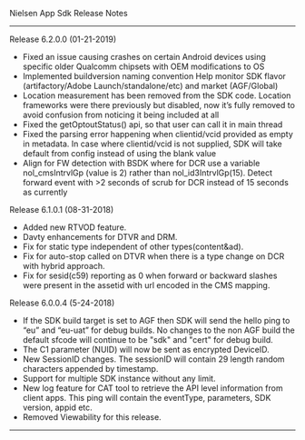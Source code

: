 

Nielsen App Sdk Release Notes
******************************************************************************************************
Release 6.2.0.0 (01-21-2019)

- Fixed an issue causing crashes on certain Android devices using specific older Qualcomm chipsets with OEM modifications to OS 
- Implemented buildversion naming convention Help monitor SDK flavor (artifactory/Adobe Launch/standalone/etc) and market (AGF/Global)
- Location measurement has been removed from the SDK code. Location frameworks were there previously but disabled, now it’s fully removed to avoid confusion from noticing it being included at all
- Fixed the getOptoutStatus() api, so that user can call it in main thread
- Fixed the parsing error happening when clientid/vcid provided as empty in metadata. In case where clientid/vcid is not supplied, SDK will take default from config instead of using the blank value
- Align for FW detection with BSDK where for DCR use a variable nol_cmsIntrvlGp (value is 2) rather than nol_id3IntrvlGp(15). Detect forward event with >2 seconds of scrub for DCR instead of 15 seconds as currently

Release 6.1.0.1 (08-31-2018)

- Added new RTVOD feature.
- Davty enhancements for DTVR and DRM.
- Fix for static type independent of other types(content&ad).
- Fix for auto-stop called on DTVR when there is a type change on DCR with hybrid approach.
- Fix for sesid(c59) reporting as 0 when forward or backward slashes were present in the assetid with url encoded in the CMS mapping.

Release 6.0.0.4 (5-24-2018)

- If the SDK build target is set to AGF then SDK will send the hello ping to “eu” and “eu-uat” for debug builds. No changes to the non AGF build the default sfcode will continue to be "sdk" and "cert" for debug build.
- The C1 parameter (NUID) will now be sent as encrypted DeviceID.
- New SessionID changes. The sessionID will contain 29 length random characters appended by timestamp.
- Support for multiple SDK instance without any limit.
- New log feature for CAT tool to retrieve the API level information from client apps. This ping will contain the eventType, parameters, SDK version, appid etc.
- Removed Viewability for this release.

******************************************************************************************************
